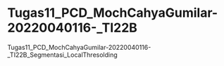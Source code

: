 # Tugas11_PCD_MochCahyaGumilar-20220040116-_TI22B
Tugas11_PCD_MochCahyaGumilar-20220040116-_TI22B_Segmentasi_LocalThresolding
